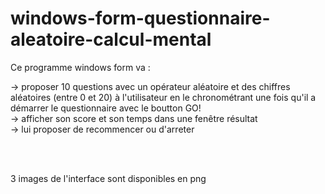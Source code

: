 # windows-form-questionnaire-aleatoire-calcul-mental

Ce programme windows form va :

-> proposer 10 questions avec un opérateur aléatoire et des chiffres aléatoires (entre 0 et 20) à l'utilisateur en le chronométrant une fois qu'il a démarrer le questionnaire avec le boutton GO! <br>
-> afficher son score et son temps dans une fenêtre résultat <br>
-> lui proposer de recommencer ou d'arreter <br>

<br><br>

3 images de l'interface sont disponibles en png
